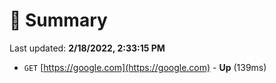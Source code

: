 # 📖 Summary
Last updated: **2/18/2022, 2:33:15 PM**

- `GET` [https://google.com](https://google.com) - **Up** (139ms)
